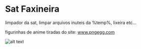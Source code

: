 # Sat Faxineira
limpador da sat, limpar arquivos inuteis da %temp%, lixeira etc...

figurinhas de anime tiradas do site: www.pngegg.com

![alt text](https://github.com/[username]/[reponame]/blob/[branch]/app.png?raw=true)
